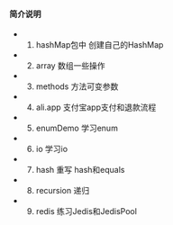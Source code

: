 

#### 简介说明

* 1. hashMap包中   创建自己的HashMap
* 2. array      数组一些操作
* 3. methods    方法可变参数
* 4. ali.app     支付宝app支付和退款流程
* 5. enumDemo    学习enum
* 6. io		     学习io
* 7. hash        重写 hash和equals
* 8. recursion   递归
* 9. redis		 练习Jedis和JedisPool



